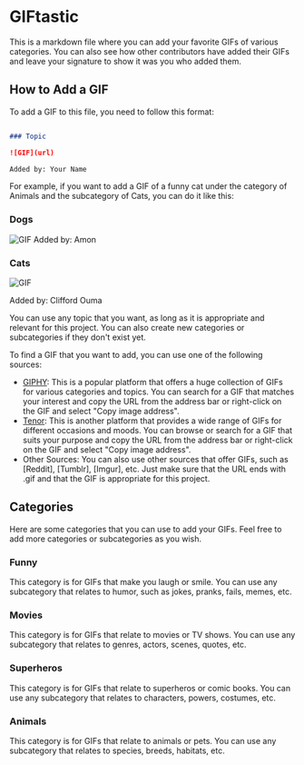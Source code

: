 # GIFtastic

This is a markdown file where you can add your favorite GIFs of various categories. You can also see how other contributors have added their GIFs and leave your signature to show it was you who added them.

## How to Add a GIF

To add a GIF to this file, you need to follow this format:

```markdown

### Topic

![GIF](url)

Added by: Your Name

```

For example, if you want to add a GIF of a funny cat under the category of Animals and the subcategory of Cats, you can do it like this:

### Dogs
![GIF](https://giphy.com/gifs/bestfriends-save-them-all-best-friends-animal-society-bfas-2C2qwckZzyiz8UzvzK)
Added by: Amon



### Cats

![GIF](https://media.giphy.com/media/ND6xkVPaj8tHO/giphy.gif)

Added by: Clifford Ouma

You can use any topic that you want, as long as it is appropriate and relevant for this project. You can also create new categories or subcategories if they don't exist yet.

To find a GIF that you want to add, you can use one of the following sources:

- [GIPHY](https://giphy.com/): This is a popular platform that offers a huge collection of GIFs for various categories and topics. You can search for a GIF that matches your interest and copy the URL from the address bar or right-click on the GIF and select "Copy image address".
- [Tenor](https://tenor.com/search/tenor-gifs): This is another platform that provides a wide range of GIFs for different occasions and moods. You can browse or search for a GIF that suits your purpose and copy the URL from the address bar or right-click on the GIF and select "Copy image address".
- Other Sources: You can also use other sources that offer GIFs, such as [Reddit], [Tumblr], [Imgur], etc. Just make sure that the URL ends with .gif and that the GIF is appropriate for this project.

## Categories

Here are some categories that you can use to add your GIFs. Feel free to add more categories or subcategories as you wish.

### Funny

This category is for GIFs that make you laugh or smile. You can use any subcategory that relates to humor, such as jokes, pranks, fails, memes, etc.

### Movies

This category is for GIFs that relate to movies or TV shows. You can use any subcategory that relates to genres, actors, scenes, quotes, etc.

### Superheros

This category is for GIFs that relate to superheros or comic books. You can use any subcategory that relates to characters, powers, costumes, etc.

### Animals

This category is for GIFs that relate to animals or pets. You can use any subcategory that relates to species, breeds, habitats, etc.
